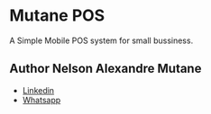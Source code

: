 # Mutane POS 

A Simple Mobile POS system for small bussiness.

## Author Nelson Alexandre Mutane



- [Linkedin](https://www.linkedin.com/me/nelsonmutane)
- [Whatsapp](https://wa.me/message/OSZ5MOOTGB5ZG1)


